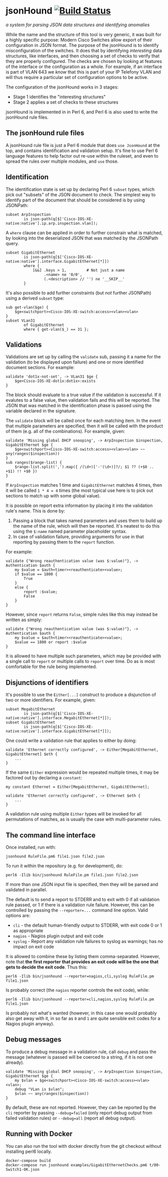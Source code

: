 # jsonHound [![Build Status](https://travis-ci.org/oposs/jsonhound.svg?branch=master)](https://travis-ci.org/oposs/jsonhound)
*a system for parsing JSON data structures and identifying anomalies* 

While the name and the structure of this tool is very generic, it was built for a highly specific purpose:
Modern Cisco Switches allow export of their configuration in JSON format. The purpose of the jsonHound is
to identify misconfiguration of the switches. It does that by identifying *interesting* data structures,
like interfaces, and then choosing a set of checks to verify that they are properly configured. The
checks are chosen by looking at features of the interface or the configuration as a whole. For example,
if an interface is part of VLAN 643 we *know* that this is part of your IP Telefony VLAN and will thus
require a particular set of configuration options to be active.

The configuration of the jsonHound works in 3 stages:

* Stage 1 identifies the "interesting structures"
* Stage 2 applies a set of checks to these structures

jsonHound is implemented in in Perl 6, and Perl 6 is also used to write the jsonHound rule files.

## The jsonHound rule files

A jsonHound rule file is just a Perl 6 module that does `use JsonHound` at the top, and contains
identification and validation setup. It's fine to use Perl 6 language features to help factor out
re-use within the ruleset, and even to spread the rules over multiple modules, and `use` those.

## Identification

The identification state is set up by declaring Perl 6 `subset` types, which pick out "subsets"
of the JSON document to check. The simplest way to identify part of the document that should be
considered is by using JSONPath:

```
subset ArpInspection
        is json-path(q[$['Cisco-IOS-XE-native:native'].ip.arp.inspection.vlan]);
```

A `where` clause can be applied in order to further constrain what is matched, by looking
into the deserialized JSON that was matched by the JSONPath query.

```
subset GigabitEthernet
        is json-path(q[$['Cisco-IOS-XE-native:native'].interface.GigabitEthernet[*]])
        where {
            [&&] .keys > 1,         # Not just a name
                 .<name> ne '0/0',
                 (.<description> // '') ne '__SKIP__'
        }
```

It's also possible to add further constraints (but *not* further JSONPath) using a
derived `subset` type:

```
sub get-vlan($ge) {
    $ge<switchport><Cisco-IOS-XE-switch:access><vlan><vlan>
}
subset VLan31
        of GigabitEthernet
        where { get-vlan($_) == 31 };
```

## Validations

Validations are set up by calling the `validate` sub, passing it a name for the validation
(to be displayed upon failure) and one or more identified document sections. For example:

```
validate 'dot1x-not-set', -> VLan31 $ge {
    $ge<Cisco-IOS-XE-dot1x:dot1x>:exists
}
```

The block should evaluate to a true value if the validation is successful. If it evalutes
to a false value, then validation fails and this will be reported. The JSON that was
matched in the identification phase is passed using the variable declared in the signature.

The `validate` block will be called once for each matching item. In the event that multiple
parameters are specified, then it will be called with the product of them (e.g. all of the
combinations). For example, given:

```
validate 'Missing global DHCP snooping', -> ArpInspection $inspection, GigabitEthernet $ge {
    $ge<switchport><Cisco-IOS-XE-switch:access><vlan><vlan> ~~ any(ranges($inspection))
}
sub ranges($range-list) {
    $range-list.split(',').map({ /(\d+)['-'(\d+)]?/; $1 ?? (+$0 .. +$1) !! +$0 })
}
```

If `ArpInspection` matches 1 time and `GigabitEthernet` matches 4 times, then it will be
called `1 * 4 = 4` times (the most typical use here is to pick out sections to match up
with some global value).

It is possible on report extra information by placing it into the validation rule's name.
This is done by:

1. Passing a block that takes named parameters and uses them to build up the name of the
   rule, which will then be reported. It's neatest to do this using the `$:name` named
   parameter placeholder syntax.
2. In case of validation failure, providing arguments for use in that reporting by passing
   them to the `report` function.

For example:

```
validate {"Wrong reauthentication value (was $:value)"}, -> Authentication $auth {
    my $value = $auth<timer><reauthenticate><value>;
    if $value == 1800 {
        True
    }
    else {
        report :$value;
        False
    }
}
```

However, since `report` returns `False`, simple rules like this may instead be written
as simply:

```
validate {"Wrong reauthentication value (was $:value)"}, -> Authentication $auth {
    my $value = $auth<timer><reauthenticate><value>;
    $value == 1800 or report :$value
}
```

It is allowed to have multiple such parameters, which may be provided with a single
call to `report` or multiple calls to `report` over time. Do as is most comfortable
for the rule being implemented.

## Disjunctions of identifiers

It's possible to use the `Either[...]` construct to produce a disjunction of two
or more identifiers. For example, given:

```
subset MegabitEthernet
        is json-path(q[$['Cisco-IOS-XE-native:native'].interface.MegabitEthernet[*]]);
subset GigabitEthernet
        is json-path(q[$['Cisco-IOS-XE-native:native'].interface.GigabitEthernet[*]]);
```

One could write a validation rule that applies to either by doing:

```
validate 'Ethernet correctly configured', -> Either[MegabitEthernet, GigabitEthernet] $eth {
    ...
}
```

If the same `Either` expression would be repeated multiple times, it may be factored
out by declaring a `constant`:

```
my constant Ethernet = Either[MegabitEthernet, GigabitEthernet];

validate 'Ethernet correctly configured', -> Ethernet $eth {
    ...
}
```

A validation rule using multiple `Either` types will be invoked for all
permutations of matches, as is usually the case with multi-parameter rules.

## The command line interface

Once installed, run with:

```
jsonhound RuleFile.pm6 file1.json file2.json
```

To run it within the repository (e.g. for development), do:

```
perl6 -Ilib bin/jsonhound RuleFile.pm file1.json file2.json
```

If more than one JSON input file is specified, then they will be parsed and validated
in parallel.

The default is to send a report to STDERR and to exit with 0 if all validation rule
passed, or 1 if there is a validation rule failure. However, this can be controlled
by passing the `--reporter=...` command line option. Valid options are:

* `cli` - the default human-friendly output to STDERR, with exit code 0 or 1 as
  appropriate
* `nagios` - Nagios plugin output and exit code
* `syslog` - Report any validation rule failures to syslog as warnings; has no
  impact on exit code

It is allowed to combine these by listing them comma-separated. However, note that
**the first reporter that provides an exit code will be the one that gets to decide
the exit code**. Thus this:

```
perl6 -Ilib bin/jsonhound --reporter=nagios,cli,syslog RuleFile.pm file1.json
```

Is probably correct (the `nagios` reporter controls the exit code), while:

```
perl6 -Ilib bin/jsonhound --reporter=cli,nagios,syslog RuleFile.pm file1.json
```

Is probably not what's wanted (however, in this case one would probably also get
away with it, in so far as `0` and `1` are quite sensible exit codes for a Nagios
plugin anyway).

## Debug messages

To produce a debug message in a validation rule, call `debug` and pass the
message (whatever is passed will be coerced to a string, if it is not one
already).

```
validate 'Missing global DHCP snooping', -> ArpInspection $inspection, GigabitEthernet $ge {
    my $vlan = $ge<switchport><Cisco-IOS-XE-switch:access><vlan><vlan>;
    debug "VLan is $vlan";
    $vlan ~~ any(ranges($inspection))
}
```

By default, these are not reported. However, they can be reported by the
`cli` reporter by passing `--debug=failed` (only report debug output from
failed validation rules) or `--debug=all` (report all debug output).

## Running with Docker

You can also run the tool with docker directly from the git checkout
without installing perl6 locally.


```
docker-compose build
docker-compose run jsonhound examples/GigabitEthernetChecks.pm6 t/00-Switch1-OK.json
```
